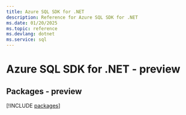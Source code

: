 ```yaml
---
title: Azure SQL SDK for .NET
description: Reference for Azure SQL SDK for .NET
ms.date: 01/20/2025
ms.topic: reference
ms.devlang: dotnet
ms.service: sql
---
```

# Azure SQL SDK for .NET - preview
## Packages - preview
[!INCLUDE [packages](sql-index.md)]
